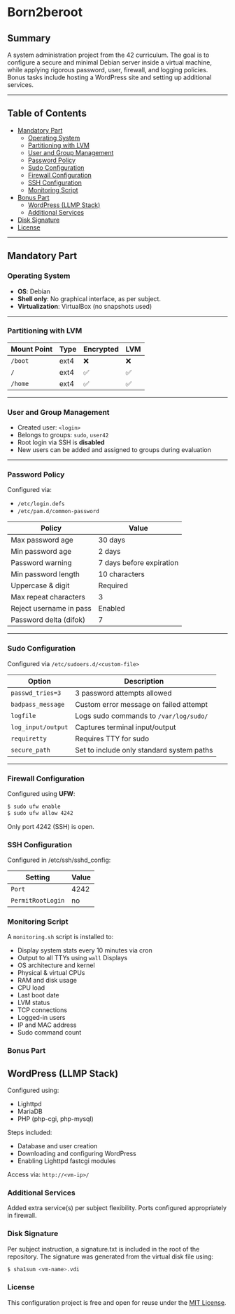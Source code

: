 # Born2beroot

## Summary
A system administration project from the 42 curriculum. The goal is to configure a secure and minimal Debian server inside a virtual machine, while applying rigorous password, user, firewall, and logging policies. Bonus tasks include hosting a WordPress site and setting up additional services.

---

## Table of Contents

- [Mandatory Part](#mandatory-part)
  - [Operating System](#operating-system)
  - [Partitioning with LVM](#partitioning-with-lvm)
  - [User and Group Management](#user-and-group-management)
  - [Password Policy](#password-policy)
  - [Sudo Configuration](#sudo-configuration)
  - [Firewall Configuration](#firewall-configuration)
  - [SSH Configuration](#ssh-configuration)
  - [Monitoring Script](#monitoring-script)
- [Bonus Part](#bonus-part)
  - [WordPress (LLMP Stack)](#wordpress-llmp-stack)
  - [Additional Services](#additional-services)
- [Disk Signature](#disk-signature)
- [License](#license)

---

## Mandatory Part

### Operating System
- **OS**: Debian
- **Shell only**: No graphical interface, as per subject.
- **Virtualization**: VirtualBox (no snapshots used)

---

### Partitioning with LVM

| Mount Point | Type  | Encrypted | LVM |
|-------------|-------|-----------|-----|
| `/boot`     | ext4  | ❌         | ❌   |
| `/`         | ext4  | ✅         | ✅   |
| `/home`     | ext4  | ✅         | ✅   |

---

### User and Group Management

- Created user: `<login>`
- Belongs to groups: `sudo`, `user42`
- Root login via SSH is **disabled**
- New users can be added and assigned to groups during evaluation

---

### Password Policy

Configured via:
- `/etc/login.defs`
- `/etc/pam.d/common-password`

| Policy                   | Value                    |
|--------------------------|--------------------------|
| Max password age         | 30 days                  |
| Min password age         | 2 days                   |
| Password warning         | 7 days before expiration |
| Min password length      | 10 characters            |
| Uppercase & digit        | Required                 |
| Max repeat characters    | 3                        |
| Reject username in pass  | Enabled                  |
| Password delta (difok)   | 7                        |

---

### Sudo Configuration

Configured via `/etc/sudoers.d/<custom-file>`

| Option               | Description                                  |
|----------------------|----------------------------------------------|
| `passwd_tries=3`     | 3 password attempts allowed                  |
| `badpass_message`    | Custom error message on failed attempt       |
| `logfile`            | Logs sudo commands to `/var/log/sudo/`       |
| `log_input/output`   | Captures terminal input/output               |
| `requiretty`         | Requires TTY for sudo                        |
| `secure_path`        | Set to include only standard system paths    |

---

### Firewall Configuration

Configured using **UFW**:

```bash
$ sudo ufw enable
$ sudo ufw allow 4242
```
Only port 4242 (SSH) is open.

### SSH Configuration
Configured in /etc/ssh/sshd_config:

| Setting               | Value                                  |
|----------------------|----------------------------------------------|
| `Port`     | 4242                |
| `PermitRootLogin`    | no      |


### Monitoring Script
A `monitoring.sh` script is installed to:

- Display system stats every 10 minutes via cron
- Output to all TTYs using `wall`
Displays
- OS architecture and kernel
- Physical & virtual CPUs
- RAM and disk usage
- CPU load
- Last boot date
- LVM status
- TCP connections
- Logged-in users
- IP and MAC address
- Sudo command count

### Bonus Part
## WordPress (LLMP Stack)
Configured using:

- Lighttpd
- MariaDB
- PHP (php-cgi, php-mysql)

Steps included:
- Database and user creation
- Downloading and configuring WordPress
- Enabling Lighttpd fastcgi modules

Access via:
`http://<vm-ip>/`

### Additional Services
Added extra service(s) per subject flexibility. Ports configured appropriately in firewall.

### Disk Signature
Per subject instruction, a signature.txt is included in the root of the repository. The signature was generated from the virtual disk file using:

```bash
$ sha1sum <vm-name>.vdi
```

### License
This configuration project is free and open for reuse under the [MIT License](LICENSE).
